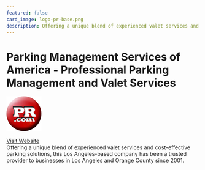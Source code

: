 ```yaml
---
featured: false
card_image: logo-pr-base.png
description: Offering a unique blend of experienced valet services and cost-effective parking solutions, this Los Angeles-based company has been a trusted provider to businesses in Los Angeles and Orange County since 2001.
---
```


# Parking Management Services of America - Professional Parking Management and Valet Services
<img src="logo-pr-base.png" alt="Logo" style="max-width: 200px; height: auto;">

<a href="https://www.pr.com/company-profile/overview/220387">Visit Website</a>  
Offering a unique blend of experienced valet services and cost-effective parking solutions, this Los Angeles-based company has been a trusted provider to businesses in Los Angeles and Orange County since 2001.
